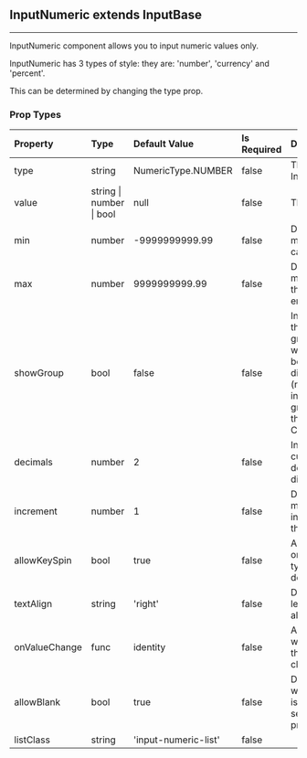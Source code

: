 ## InputNumeric  extends InputBase
---
InputNumeric component allows you to input numeric values only.

InputNumeric has 3 types of style: they are: 'number', 'currency' and 'percent'.

This can be determined by changing the type prop.

### Prop Types
Property | Type | Default Value | Is Required | Description
:--- | :--- | :--- | :--- | :---
type|string|NumericType.NUMBER|false|The type of the InputNumeric.
value|string &#124; number &#124; bool|null|false|The current value.
min|number|-9999999999.99|false|Determines the minimal value that can be entered.
max|number|9999999999.99|false|Determines the maximum value that can be entered.
showGroup|bool|false|false|Indicates whether the thousands group separator will be inserted between  each digital group. (number of digits in thousands group depends on the selected Culture)
decimals|number|2|false|Indicates the custom setting for decimal places to display.
increment|number|1|false|Determines how much to increase/decrease the input field.
allowKeySpin|bool|true|false|Allow increment or decrement by typing the up or down keys.
textAlign|string|'right'|false|Determines the left or right alignment of text.
onValueChange|func|identity|false|A function called when the value of the input is changed.
allowBlank|bool|true|false|Determines whether blank text is displayed after selecting all and pressing delete.
listClass|string|'input-numeric-list'|false|&ensp;